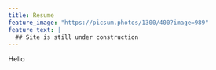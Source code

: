 ```yaml
---
title: Resume
feature_image: "https://picsum.photos/1300/400?image=989"
feature_text: |
  ## Site is still under construction 
---
```

Hello

